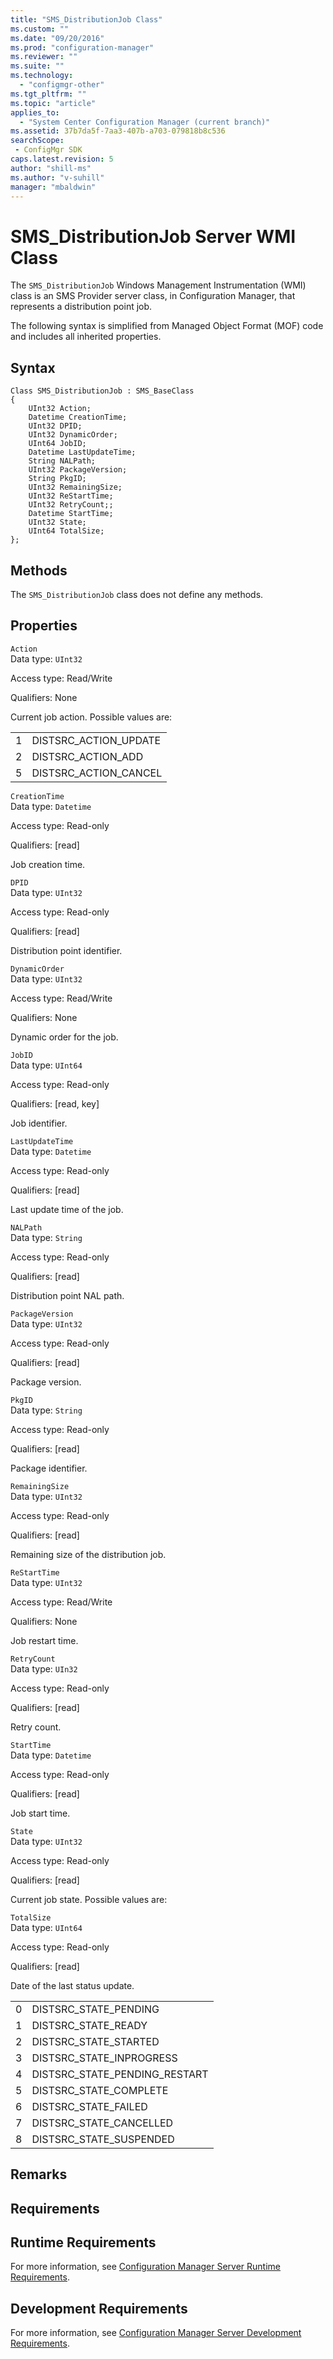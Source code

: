 ```yaml
---
title: "SMS_DistributionJob Class"
ms.custom: ""
ms.date: "09/20/2016"
ms.prod: "configuration-manager"
ms.reviewer: ""
ms.suite: ""
ms.technology:
  - "configmgr-other"
ms.tgt_pltfrm: ""
ms.topic: "article"
applies_to:
  - "System Center Configuration Manager (current branch)"
ms.assetid: 37b7da5f-7aa3-407b-a703-079818b8c536searchScope: - ConfigMgr SDK
caps.latest.revision: 5
author: "shill-ms"
ms.author: "v-suhill"
manager: "mbaldwin"
---
```

# SMS_DistributionJob Server WMI Class
The `SMS_DistributionJob` Windows Management Instrumentation (WMI) class is an SMS Provider server class, in Configuration Manager, that represents a distribution point job.   

 The following syntax is simplified from Managed Object Format (MOF) code and includes all inherited properties.  

## Syntax  

```  
Class SMS_DistributionJob : SMS_BaseClass  
{  
    UInt32 Action;  
    Datetime CreationTime;  
    UInt32 DPID;  
    UInt32 DynamicOrder;  
    UInt64 JobID;  
    Datetime LastUpdateTime;  
    String NALPath;  
    UInt32 PackageVersion;  
    String PkgID;  
    UInt32 RemainingSize;  
    UInt32 ReStartTime;  
    UInt32 RetryCount;;  
    Datetime StartTime;  
    UInt32 State;  
    UInt64 TotalSize;  
};  
```  

## Methods  
 The `SMS_DistributionJob` class does not define any methods.  

## Properties  
 `Action`  
 Data type: `UInt32`  

 Access type: Read/Write  

 Qualifiers: None  

 Current job action. Possible values are:  

|||  
|-|-|  
|1|DISTSRC_ACTION_UPDATE|  
|2|DISTSRC_ACTION_ADD|  
|5|DISTSRC_ACTION_CANCEL|  

 `CreationTime`  
 Data type: `Datetime`  

 Access type: Read-only  

 Qualifiers: [read]  

 Job creation time.  

 `DPID`  
 Data type: `UInt32`  

 Access type: Read-only  

 Qualifiers: [read]  

 Distribution point identifier.  

 `DynamicOrder`  
 Data type: `UInt32`  

 Access type: Read/Write  

 Qualifiers: None  

 Dynamic order for the job.  

 `JobID`  
 Data type: `UInt64`  

 Access type: Read-only  

 Qualifiers: [read, key]  

 Job identifier.  

 `LastUpdateTime`  
 Data type: `Datetime`  

 Access type: Read-only  

 Qualifiers: [read]  

 Last update time of the job.  

 `NALPath`  
 Data type: `String`  

 Access type: Read-only  

 Qualifiers: [read]  

 Distribution point NAL path.  

 `PackageVersion`  
 Data type: `UInt32`  

 Access type: Read-only  

 Qualifiers: [read]  

 Package version.  

 `PkgID`  
 Data type: `String`  

 Access type: Read-only  

 Qualifiers: [read]  

 Package identifier.  

 `RemainingSize`  
 Data type: `UInt32`  

 Access type: Read-only  

 Qualifiers: [read]  

 Remaining size of the distribution job.  

 `ReStartTime`  
 Data type: `UInt32`  

 Access type: Read/Write  

 Qualifiers: None  

 Job restart time.  

 `RetryCount`  
 Data type: `UIn32`  

 Access type: Read-only  

 Qualifiers: [read]  

 Retry count.  

 `StartTime`  
 Data type: `Datetime`  

 Access type: Read-only  

 Qualifiers: [read]  

 Job start time.  

 `State`  
 Data type: `UInt32`  

 Access type: Read-only  

 Qualifiers: [read]  

 Current job state. Possible values are:  

 `TotalSize`  
 Data type: `UInt64`  

 Access type: Read-only  

 Qualifiers: [read]  

 Date of the last status update.  

|||  
|-|-|  
|0|DISTSRC_STATE_PENDING|  
|1|DISTSRC_STATE_READY|  
|2|DISTSRC_STATE_STARTED|  
|3|DISTSRC_STATE_INPROGRESS|  
|4|DISTSRC_STATE_PENDING_RESTART|  
|5|DISTSRC_STATE_COMPLETE|  
|6|DISTSRC_STATE_FAILED|  
|7|DISTSRC_STATE_CANCELLED|  
|8|DISTSRC_STATE_SUSPENDED|  

## Remarks  

## Requirements  

## Runtime Requirements  
 For more information, see [Configuration Manager Server Runtime Requirements](../../../../../develop/core/reqs/server-runtime-requirements.md).  

## Development Requirements  
 For more information, see [Configuration Manager Server Development Requirements](../../../../../develop/core/reqs/server-development-requirements.md).
